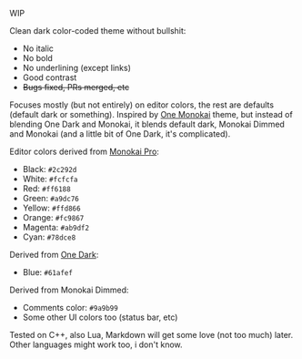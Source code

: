 WIP

Clean dark color-coded theme without bullshit:

* No italic
* No bold
* No underlining (except links)
* Good contrast
* ~~Bugs fixed, PRs merged, etc~~

Focuses mostly (but not entirely) on editor colors, the rest are defaults
(default dark or something). Inspired by [One Monokai][] theme, but instead
of blending One Dark and Monokai, it blends default dark, Monokai Dimmed
and Monokai (and a little bit of One Dark, it's complicated).

[One Monokai]: https://github.com/azemoh/vscode-one-monokai

Editor colors derived from [Monokai Pro][]:

* Black: `#2c292d`
* White: `#fcfcfa`
* Red: `#ff6188`
* Green: `#a9dc76`
* Yellow: `#ffd866`
* Orange: `#fc9867`
* Magenta: `#ab9df2`
* Cyan: `#78dce8`

[Monokai Pro]: https://monokai.pro

Derived from [One Dark][]:

* Blue: `#61afef`

[One Dark]: https://binaryify.github.io/OneDark-Pro/

Derived from Monokai Dimmed:

* Comments color: `#9a9b99`
* Some other UI colors too (status bar, etc)

Tested on C++, also Lua, Markdown will get some love (not too much) later.
Other languages might work too, i don't know.
